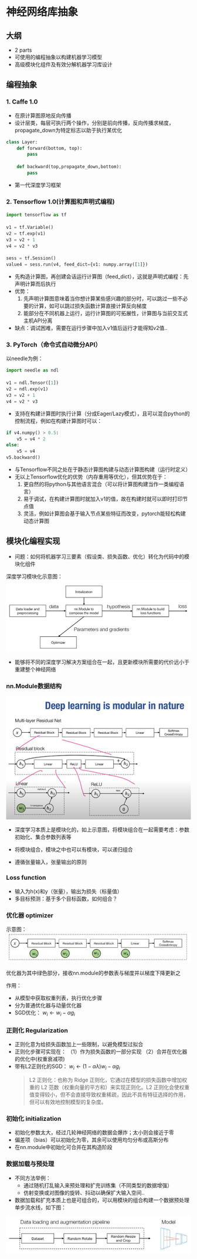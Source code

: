 # 神经网络库抽象

## 大纲
- 2 parts
- 可使用的编程抽象以构建机器学习模型
- 高级模块化组件及有效分解机器学习库设计

## 编程抽象
### 1. Caffe 1.0
- 在原计算图原地反向传播
- 设计层类，每层可执行两个操作，分别是前向传播，反向传播求梯度，propagate_down为特定标志以助于执行某优化

```py
class Layer:
    def forward(bottom, top):
    	pass
    	
    def backward(top,propagate_down,bottom):
    	pass
```
- 第一代深度学习框架

### 2. Tensorflow 1.0(计算图和声明式编程)
```py
import tensorflow as tf

v1 = tf.Variable()
v2 = tf.exp(v1)
v3 = v2 + 1
v4 = v2 * v3

sess = tf.Session()
value4 = sess.run(v4, feed_dict={v1: numpy.array([1]})
```

- 先构造计算图，再创建会话运行计算图（feed_dict），这就是声明式编程：先声明计算而后执行
- 优势：
  1. 先声明计算图意味着当你想计算某些感兴趣的部分时，可以跳过一些不必要的计算，如可以跳过损失函数计算直接计算反向梯度
  2. 能部分在不同机器上运行，运行计算图的可拓展性，计算图与当前交互式主机API分离
- 缺点：调试困难，需要在运行步骤中加入v1值后运行才能得知v2值..


### 3. PyTorch（命令式自动微分API）
以needle为例：
```py
import needle as ndl

v1 = ndl.Tensor([1])
v2 = ndl.exp(v1)
v3 = v2 + 1
v4 = v2 * v3
```
- 支持在构建计算图时执行计算（分成Eager/Lazy模式），且可以混合python的控制流程，例如在构建计算图时可以：
```py
if v4.numpy() > 0.5:
	v5 = v4 * 2
else:
	v5 = v4
v5.backward()
```

- 与Tensorflow不同之处在于静态计算图构建与动态计算图构建（运行时定义）
- 无以上Tensorflow优化的优势（内存重用等优化），但其优势在于：
  1. 更自然的将python与其他语言混合（可以将计算图构建当作一类编程语言）
  2. 易于调试，在构建计算图时就加入v1的值，故在构建时就可以即时打印节点值
  3. 灵活，例如计算图会基于输入节点某些特征而改变，pytorch能轻松构建动态计算图


## 模块化编程实现
- 问题：如何将机器学习三要素（假设类、损失函数、优化）转化为代码中的模块化组件

深度学习模块化示意图：
![alt text](../images/image-14.png)

- 能够将不同的深度学习解决方案组合在一起，且更新模块所需要的代价远小于重建整个神经网络

### nn.Module数据结构

![alt text](../images/image-13.png)

- 深度学习本质上是模块化的，如上示意图，将模块组合在一起需要考虑：参数初始化、集合参数列表等

- 将模块组合，模块之中也可以有模块，可以递归组合
- 遵循张量输入，张量输出的原则

### Loss function
- 输入为h(x)和y（张量），输出为损失（标量值）
- 多目标预测：基于多个目标函数，如何组合？

### 优化器 optimizer
示意图：
![alt text](../images/image-15.png)

优化器为其中绿色部分，接收nn.module的参数表与梯度并以梯度下降更新之

作用：
- 从模型中获取权重列表，执行优化步骤
- 分为普通优化器与动量优化器
- SGD优化： $w_i \leftarrow w_i-\alpha g_i$ 

### 正则化 Regularization
- 正则化意为给损失函数加上一些限制，以避免模型过拟合
- 正则化步骤可实现在：
  （1）作为损失函数的一部分实现 
  （2）合并在优化器的优化中(权重衰减项)
- 带有L2正则化的SGD： $w_i \leftarrow(1-\alpha \lambda) w_i-\alpha g_i$ 
  > L2 正则化：也称为 Ridge 正则化，它通过在模型的损失函数中增加权重的 L2 范数（权重向量的平方和）来实现正则化。L2 正则化会使权重值变得较小，但不会直接导致权重稀疏，因此不具有特征选择的作用，但可以有效地控制模型的复杂度。 

### 初始化 initialization
- 初始化参数太大，经过几轮神经网络的数据会爆炸；太小则会接近于零
- 偏差项（bias）可以初始化为零，其余可以使用均匀分布或高斯分布
- 在nn.module中初始化可合并在其构造阶段

### 数据加载与预处理
- 不同方法举例：
   - 通过随机打乱输入来预处理和扩充训练集（不同类型的数据增强）
   - 仿射变换或对图像的旋转、抖动以确保扩大输入空间..
- 数据加载和扩充本质上也是可组合的，可以用模块的组合构建一个数据预处理单步流水线，如下图：

![alt text](../images/image-16.png)
